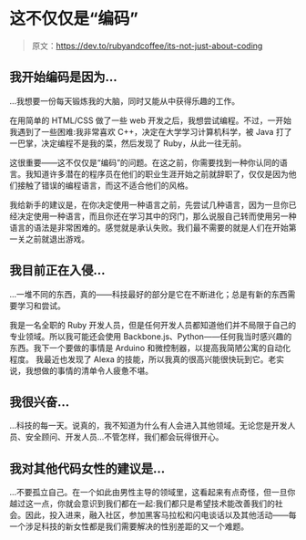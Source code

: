 # 这不仅仅是“编码”

> 原文：<https://dev.to/rubyandcoffee/its-not-just-about-coding>

## 我开始编码是因为...

...我想要一份每天锻炼我的大脑，同时又能从中获得乐趣的工作。

在用简单的 HTML/CSS 做了一些 web 开发之后，我想尝试编程。不过，一开始我遇到了一些困难:我非常喜欢 C++，决定在大学学习计算机科学，被 Java 打了一巴掌，决定编程不是我的菜，然后发现了 Ruby，从此一往无前。

这很重要——这不仅仅是“编码”的问题。在这之前，你需要找到一种你认同的语言。我知道许多潜在的程序员在他们的职业生涯开始之前就辞职了，仅仅是因为他们接触了错误的编程语言，而这不适合他们的风格。

我给新手的建议是，在你决定使用一种语言之前，先尝试几种语言，因为一旦你已经决定使用一种语言，而且你还在学习其中的窍门，那么说服自己转而使用另一种语言的语法是非常困难的。感觉就是承认失败。我们最不需要的就是人们在开始第一关之前就退出游戏。

## 我目前正在入侵...

...一堆不同的东西，真的——科技最好的部分是它在不断进化；总是有新的东西需要学习和尝试。

我是一名全职的 Ruby 开发人员，但是任何开发人员都知道他们并不局限于自己的专业领域。所以我可能还会使用 Backbone.js、Python——任何我当时感兴趣的东西。我下一个要做的事情是 Arduino 和微控制器，以提高我简陋公寓的自动化程度。
我最近也发现了 Alexa 的技能，所以我真的很高兴能很快玩到它。老实说，我想做的事情的清单令人疲惫不堪。

## 我很兴奋...

...科技的每一天。说真的，我不知道为什么有人会进入其他领域。无论您是开发人员、安全顾问、开发人员...不管怎样，我们都会玩得很开心。

## 我对其他代码女性的建议是...

...不要孤立自己。在一个如此由男性主导的领域里，这看起来有点奇怪，但一旦你越过这一点，你就会意识到我们都在一起:我们都只是希望技术能改善我们的社会。因此，投入进来，融入社区，参加黑客马拉松和闪电谈话以及其他活动——每一个涉足科技的新女性都是我们需要解决的性别差距的又一个难题。